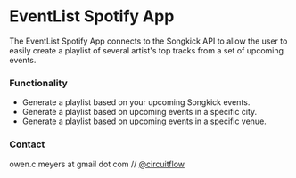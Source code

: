 # EventList Spotify App

The EventList Spotify App connects to the Songkick API to allow the user to easily create a playlist of several artist's top tracks from a set of upcoming events.

### Functionality

* Generate a playlist based on your upcoming Songkick events.
* Generate a playlist based on upcoming events in a specific city.
* Generate a playlist based on upcoming events in a specific venue.

### Contact

owen.c.meyers at gmail dot com // [@circuitflow](http://twitter.com/circuitflow)
